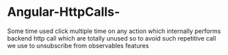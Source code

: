 # Angular-HttpCalls-

Some time used click multiple time on any action which internally performs backend http call which are totally unused so to avoid such repetitive call we use to unsubscribe from observables features
